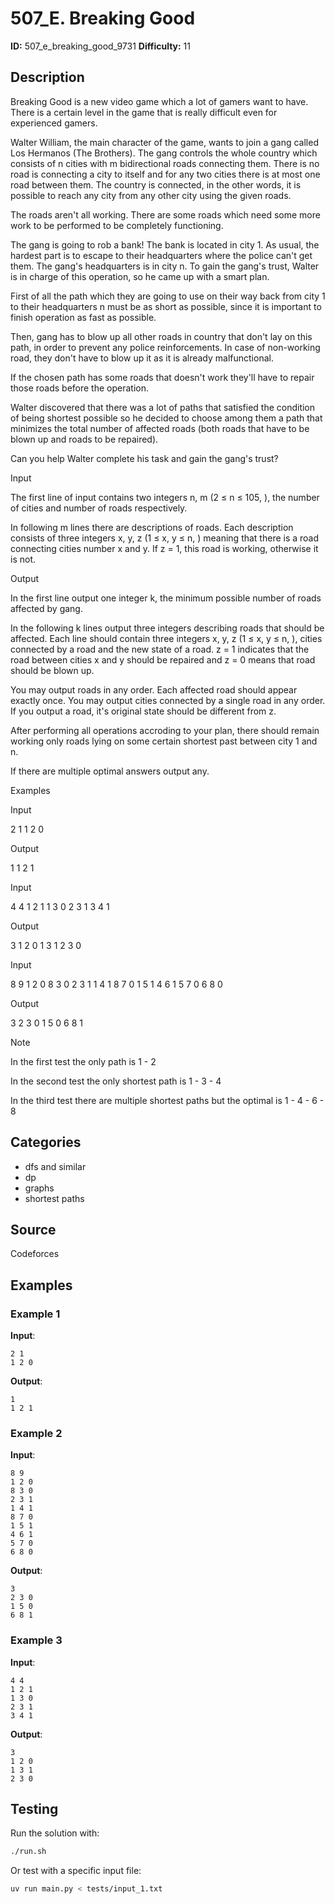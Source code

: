 # 507_E. Breaking Good

**ID:** 507_e_breaking_good_9731
**Difficulty:** 11

## Description

Breaking Good is a new video game which a lot of gamers want to have. There is a certain level in the game that is really difficult even for experienced gamers.

Walter William, the main character of the game, wants to join a gang called Los Hermanos (The Brothers). The gang controls the whole country which consists of n cities with m bidirectional roads connecting them. There is no road is connecting a city to itself and for any two cities there is at most one road between them. The country is connected, in the other words, it is possible to reach any city from any other city using the given roads. 

The roads aren't all working. There are some roads which need some more work to be performed to be completely functioning.

The gang is going to rob a bank! The bank is located in city 1. As usual, the hardest part is to escape to their headquarters where the police can't get them. The gang's headquarters is in city n. To gain the gang's trust, Walter is in charge of this operation, so he came up with a smart plan.

First of all the path which they are going to use on their way back from city 1 to their headquarters n must be as short as possible, since it is important to finish operation as fast as possible.

Then, gang has to blow up all other roads in country that don't lay on this path, in order to prevent any police reinforcements. In case of non-working road, they don't have to blow up it as it is already malfunctional. 

If the chosen path has some roads that doesn't work they'll have to repair those roads before the operation.

Walter discovered that there was a lot of paths that satisfied the condition of being shortest possible so he decided to choose among them a path that minimizes the total number of affected roads (both roads that have to be blown up and roads to be repaired).

Can you help Walter complete his task and gain the gang's trust?

Input

The first line of input contains two integers n, m (2 ≤ n ≤ 105, <image>), the number of cities and number of roads respectively.

In following m lines there are descriptions of roads. Each description consists of three integers x, y, z (1 ≤ x, y ≤ n, <image>) meaning that there is a road connecting cities number x and y. If z = 1, this road is working, otherwise it is not.

Output

In the first line output one integer k, the minimum possible number of roads affected by gang.

In the following k lines output three integers describing roads that should be affected. Each line should contain three integers x, y, z (1 ≤ x, y ≤ n, <image>), cities connected by a road and the new state of a road. z = 1 indicates that the road between cities x and y should be repaired and z = 0 means that road should be blown up. 

You may output roads in any order. Each affected road should appear exactly once. You may output cities connected by a single road in any order. If you output a road, it's original state should be different from z.

After performing all operations accroding to your plan, there should remain working only roads lying on some certain shortest past between city 1 and n.

If there are multiple optimal answers output any.

Examples

Input

2 1
1 2 0


Output

1
1 2 1


Input

4 4
1 2 1
1 3 0
2 3 1
3 4 1


Output

3
1 2 0
1 3 1
2 3 0


Input

8 9
1 2 0
8 3 0
2 3 1
1 4 1
8 7 0
1 5 1
4 6 1
5 7 0
6 8 0


Output

3
2 3 0
1 5 0
6 8 1

Note

In the first test the only path is 1 - 2

In the second test the only shortest path is 1 - 3 - 4

In the third test there are multiple shortest paths but the optimal is 1 - 4 - 6 - 8

## Categories

- dfs and similar
- dp
- graphs
- shortest paths

## Source

Codeforces

## Examples

### Example 1

**Input**:
```
2 1
1 2 0
```

**Output**:
```
1
1 2 1
```

### Example 2

**Input**:
```
8 9
1 2 0
8 3 0
2 3 1
1 4 1
8 7 0
1 5 1
4 6 1
5 7 0
6 8 0
```

**Output**:
```
3
2 3 0
1 5 0
6 8 1
```

### Example 3

**Input**:
```
4 4
1 2 1
1 3 0
2 3 1
3 4 1
```

**Output**:
```
3
1 2 0
1 3 1
2 3 0
```


## Testing

Run the solution with:

```bash
./run.sh
```

Or test with a specific input file:

```bash
uv run main.py < tests/input_1.txt
```
